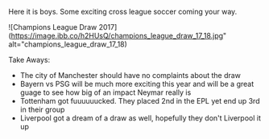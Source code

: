 Here it is boys. Some exciting cross league soccer coming your way. 

![Champions League Draw 2017](https://image.ibb.co/h2HUsQ/champions_league_draw_17_18.jpg" alt="champions_league_draw_17_18)

Take Aways:
<ul>
<li>The city of Manchester should have no complaints about the draw</li>
<li>Bayern vs PSG will be much more exciting this year and will be a great guage to see how big of an impact Neymar really is</li>
<li>Tottenham got fuuuuuucked. They placed 2nd in the EPL yet end up 3rd in their group</li>
<li>Liverpool got a dream of a draw as well, hopefully they don't Liverpool it up</li>
</ul>    
